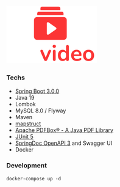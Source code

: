 ![idJava API](./listvideo_logo.png 'ListVideo APP')
------------------------

### Techs
- [Spring Boot 3.0.0](https://github.com/spring-projects/spring-boot/wiki/Spring-Boot-3.0.0-M1-Release-Notes)
- Java 19
- Lombok
- MySQL 8.0 / Flyway
- Maven
- [mapstruct](https://mapstruct.org/)
- [Apache PDFBox® - A Java PDF Library](https://pdfbox.apache.org/)
- [JUnit 5](https://junit.org/junit5/)
- [SpringDoc OpenAPI 3](https://springdoc.org/) and Swagger UI 
- Docker

### Development
````shell
docker-compose up -d
````